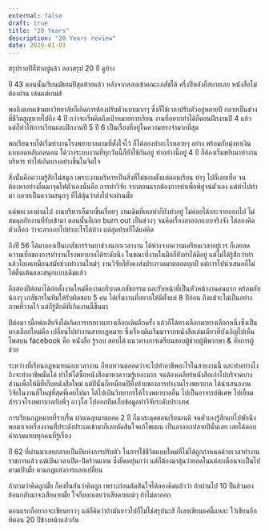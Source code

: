 ```yaml
---
external: false
draft: true
title: "20 Years"
description: "20 Years review"
date: 2020-01-03
---
```


สรุปรายปีก็ทำอยู่แล้ว ลองสรุป 20 ปี ดูบ้าง

ปี 43 ตอนนั้นเรียนมัธยมปีสุดท้ายแล้ว หลังจากสอบเข้าคณะเภสัชได้ ครึ่งปีหลังก็สบายเลย หนังสือไม่ต้องอ่าน เล่นแต่เกมส์

พอถึงตอนเข้ามหาวิทยาลัยก็เกิดการต้องปรับตัวแบบมากๆ ซึ่งก็ใช้เวลาปรับตัวอยู่หลายปี กลายเป็นช่วงที่ชีวิตสูญหายไปถึง 4 ปี กว่าจะเริ่มคิดถึงเป้าหมายการเรียน งานที่อยากทำได้ก็ตอนฝึกงานปี 4 แล้ว แต่ก็ทำให้การเรียนและฝึกงานปี 5 ปี 6 เป็นเรื่องที่อยู่ในความทรงจำมากที่สุด

พอเรียนจบได้เริ่มทำงานโรงพยาบาลตามที่ตั้งใจไว้ ก็ได้ลองทำอะไรหลายๆ อย่าง พร้อมกับมุ่งหาเงินแบบอดหลับอดนอน ได้วางระบบงานที่ทุกวันนี้ก็ยังใช้กันอยู่ ทำอย่างนี้อยู่ 4 ปี ก็ต้องเริ่มขยับมาทำงานบริหาร ทำให้เกิดบางอย่างขึ้นในจิตใจ

สิ่งนั้นคือความรู้สึกไม่สนุก เพราะงานบริหารเป็นสิ่งที่ไม่ชอบตั้งแต่ตอนเรียน ทำๆ ไปก็เลยเบื่อ จนต้องหาอย่างอื่นมาจุดไฟตัวเองนั่นคือ การทำวิจัย จากตอนแรกต้องการทำเพื่อพิสูจน์ตัวเอง แต่ทำไปทำมา กลายเป็นความสนุกๆ ที่ได้ลุ้นว่าส่งไปจะผ่านมั้ย

แต่พอเวลาผ่านไป งานบริหารก็มากขึ้นเรื่อยๆ งานเดิมที่เคยทำก็ยังทำอยู่ ไม่ค่อยได้กระจายออกไป ไม่สมดุลกับงานที่รับเข้ามา ตอนนั้นก็เลย burn out เป็นช่วงๆ จนคิดเรื่องลาออกแบบจริงจัง ได้ลองคิดตัวเลือก ว่าจะลาออกไปทำอะไรได้บ้าง แต่สุดท้ายก็ได้แค่คิด

ถึงปี 56 ได้มาลองเป็นเภสัชกรร้านยาช่วงนอกเวลางาน ได้ห่างจากความเครียดเวลาอยู่เวร ก็เลยลดความเบื่อของการทำงานโรงพยาบาลได้ระดับนึง ในขณะที่งานในมือก็ยังทำได้ดีอยู่ แต่ไม่ได้รู้สึกว่าทำแล้วโอเคเหมือนสมัยช่วงทำงานใหม่ๆ งานวิจัยก็ยังคงส่งประกวดมาตลอดทุกปี แต่การไปนำเสนอก็ไม่ได้ตื่นเต้นและสนุกแบบเดิมแล้ว

อีกสองปีต่อมาได้ก่อตั้งงานใหม่คืองานบริบาลเภสัชกรรม และรับหน้าที่เป็นหัวหน้างานคนแรก พร้อมกับน้องๆ เภสัชกรในทีมให้รับผิดชอบ 5 คน ได้เริ่มงานที่อยากให้มีตั้งแต่ 8 ปีก่อน ถึงแม้จะไม่เป็นอย่างภาพที่วาดไว้ แต่ก็รู้สึกดีที่เกิดงานนี้ขึ้นมา

ปีต่อมา เมื่อพ่อเสียจึงได้เกิดการทบทวนทางเลือกเดิมอีกครั้ง แล้วก็ได้ทางเลือกมาทางเลือกหนึ่งซึ่งเป็นทางเลือกใหม่คือ เปลี่ยนไปทำงานสายกฎหมาย ซึ่งเรื่องมันเริ่มมาจากหนังสือเล่มเดียวที่บังเอิญไปเห็นโพสบน facebook คือ หนังสือ รู้รอบ สอบได้ แนวทางการเตรียมสอบผู้ช่วยผู้พิพากษา & อัยการผู้ช่วย

ระหว่างที่เรียนกฎหมายนอกเวลางาน ก็ทบทวนตลอดว่าจะไปทำอาชีพอะไรในสายงานนี้ และทำอย่างไงถึงจะทำอาชีพนั้นได้ ทำให้ได้ซื้อหนังสือมาหาความรู้เยอะมาก จนต้องเคลียร์หนังสือเก่าไปบริจาคบางส่วนเพื่อให้มีที่เก็บหนังสือใหม่ แต่ปีนั้นก็เหมือนปีทิ้งท้ายของการทำงานโรงพยาบาล ได้นำเสนองานวิจัยในงานที่ใหญ่ที่สุดที่เคยไปมา ได้ไปเป้นวิทยากรให้โรงพยาบาลอื่น ไปเป็นอาจารย์พิเศษ ไปเยี่ยมสำรวจโรงพยาบาลกับพี่ๆ อาวุโส ไปออกทีมเก็บข้อมูลทำวิจัยระดับประเทศ

การเรียนกฎหมายที่ราบรื่น ผ่านฉลุยมาตลอด 2 ปี ก็มาสะดุดตอนเรียนเนติ จนตัวเองรู้สึกแย่ไปพักนึง พอมาเจอเรื่องงานที่ประดังประเดเข้ามาก็เลยตัดสินใจแก้ไขแผน เป็นลาออกปลายปีนั้นเลย เลยได้ตอบคำถามแทบทุกคนที่รู้เรื่อง

ปี 62 ที่ผ่านมาเลยกลายเป็นปีแห่งการปรับตัว ในการใช้ชีวิตแบบใหม่ที่ไม่ได้ถูกกำหนดด้วยเวลาทำงานราชการแล้ว แต่เป้นเวลาเปิด-ปิดร้านแทน ซึ่งยืดหยุ่นกว่า แต่ก็ต้องมาลุ้นว่ายอดในแต่ละเดือนจะเป็นไปตามเป้ามั้ย ตามกฎแห่งการแลกเปลี่ยน

ถ้าถามว่าคิดถูกมั้ย ก็คงยืนยันว่าคิดถูก เพราะก่อนตัดสินใจได้ลองคิดแล้วว่า ถ้าผ่านไป 10 ปีแล้วมองย้อนกลับมาจะเสียดายมั้ย ใจก็บอกเลยว่าเสียดายแน่ๆ ถ้าไม่ลาออก

ตอนแรกก็อยากจะเขียนยาวๆ แต่ก็คิดว่าถ้ามันยาวไปก็ไม่ใช่สรุปนะสิ ก็เลยเขียนแค่นี้แหละ ไว้เขียนอีกทีตอน 20 ปีข้างหน้าแล้วกัน